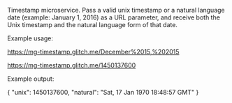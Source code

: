 Timestamp microservice. Pass a valid unix timestamp or a natural language date (example: January 1, 2016) as a URL parameter, and receive both the Unix timestamp and the natural language form of that date.

Example usage:

https://mg-timestamp.glitch.me/December%2015,%202015 

https://mg-timestamp.glitch.me/1450137600

Example output:

{ "unix": 1450137600, "natural": "Sat, 17 Jan 1970 18:48:57 GMT" }